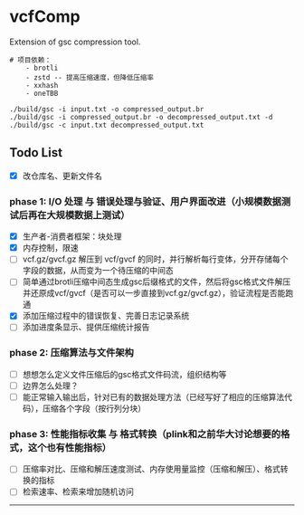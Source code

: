 # vcfComp
Extension of gsc compression tool.

```
# 项目依赖：
    - brotli
    - zstd -- 提高压缩速度，但降低压缩率
    - xxhash
    - oneTBB
```

```
./build/gsc -i input.txt -o compressed_output.br
./build/gsc -i compressed_output.br -o decompressed_output.txt -d
./build/gsc -c input.txt decompressed_output.txt
```

## Todo List
- [x] 改仓库名、更新文件名
### phase 1: I/O 处理 与 错误处理与验证、用户界面改进（小规模数据测试后再在大规模数据上测试）
- [x] 生产者-消费者框架：块处理
- [x] 内存控制，限速
- [ ] vcf.gz/gvcf.gz 解压到 vcf/gvcf 的同时，并行解析每行变体，分开存储每个字段的数据，从而变为一个待压缩的中间态
- [ ] 简单通过brotli压缩中间态生成gsc后缀格式的文件，然后将gsc格式文件解压并还原成vcf/gvcf（是否可以一步直接到vcf.gz/gvcf.gz），验证流程是否能跑通
- [x] 添加压缩过程中的错误恢复、完善日志记录系统
- [ ] 添加进度条显示、提供压缩统计报告
### phase 2: 压缩算法与文件架构
- [ ] 想想怎么定义文件压缩后的gsc格式文件码流，组织结构等
- [ ] 边界怎么处理？
- [ ] 能正常输入输出后，针对已有的数据处理方法（已经写好了相应的压缩算法代码），压缩各个字段（按行列分块）
### phase 3: 性能指标收集 与 格式转换（plink和之前华大讨论想要的格式，这个也有性能指标）
- [ ] 压缩率对比、压缩和解压速度测试、内存使用量监控（压缩和解压）、格式转换的指标
- [ ] 检索速率、检索来增加随机访问 

---
